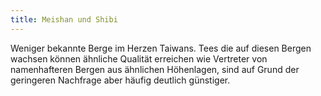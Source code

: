 ```yaml
---
title: Meishan und Shibi
---
```

Weniger bekannte Berge im Herzen Taiwans. Tees die auf diesen Bergen wachsen können ähnliche Qualität erreichen wie Vertreter von namenhafteren Bergen aus ähnlichen Höhenlagen, sind auf Grund der geringeren Nachfrage aber häufig deutlich günstiger.